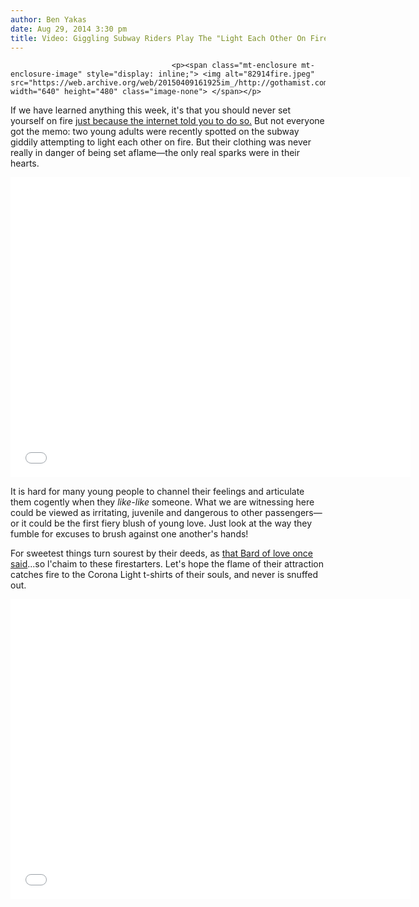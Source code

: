```yaml
---
author: Ben Yakas
date: Aug 29, 2014 3:30 pm
title: Video: Giggling Subway Riders Play The "Light Each Other On Fire" Game
---
```


	
										<p><span class="mt-enclosure mt-enclosure-image" style="display: inline;"> <img alt="82914fire.jpeg" src="https://web.archive.org/web/20150409161925im_/http://gothamist.com/attachments/byakas/82914fire.jpeg" width="640" height="480" class="image-none"> </span></p>

<p>If we have learned anything this week, it&apos;s that you should never set yourself on fire <a href="https://web.archive.org/web/20150409161925/http://gothamist.com/2014/08/22/teenagers_are_burning.php">just because the internet told you to do so.</a> But not everyone got the memo: two young adults were recently spotted on the subway giddily attempting to light each other on fire. But their clothing was never really in danger of being set aflame&#x2014;the only real sparks were in their hearts.</p>

<p><iframe width="640" height="480" src="//web.archive.org/web/20150409161925if_/http://www.youtube.com/embed/DpuM0H14qoc" frameborder="0" allowfullscreen></iframe></p>

<p>It is hard for many young people to channel their feelings and articulate them cogently when they <em>like-like</em> someone. What we are witnessing here could be viewed as irritating, juvenile and dangerous to other passengers&#x2014;or it could be the first fiery blush of young love. Just look at the way they fumble for excuses to brush against one another&apos;s hands!</p>

<p>For sweetest things turn sourest by their deeds, as <a href="https://web.archive.org/web/20150409161925/http://www.shakespeares-sonnets.com/sonnet/94">that Bard of love once said</a>...so l&apos;chaim to these firestarters. Let&apos;s hope the flame of their attraction catches fire to the Corona Light t-shirts of their souls, and never is snuffed out.</p>

<p><iframe width="640" height="480" src="//web.archive.org/web/20150409161925if_/http://www.youtube.com/embed/EjNlm4egPEw" frameborder="0" allowfullscreen></iframe></p>					
										
									
				